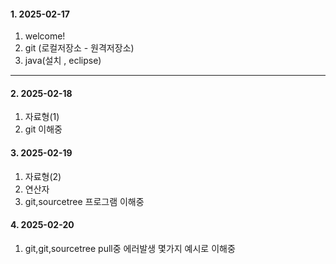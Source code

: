 #### 1. 2025-02-17
  1. welcome!
  2. git (로컬저장소 - 원격저장소)
  3. java(설치 , eclipse)

  ---
#### 2. 2025-02-18
  1. 자료형(1)
  2. git 이해중

#### 3. 2025-02-19
  1. 자료형(2)
  2. 연산자
  3. git,sourcetree 프로그램 이해중 
#### 4. 2025-02-20
  1. git,git,sourcetree pull중 에러발생 몇가지 예시로 이해중
